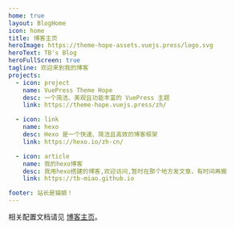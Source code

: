```yaml
---
home: true
layout: BlogHome
icon: home
title: 博客主页
heroImage: https://theme-hope-assets.vuejs.press/logo.svg
heroText: TB's Blog
heroFullScreen: true
tagline: 欢迎来到我的博客
projects:
  - icon: project
    name: VuePress Theme Hope
    desc: 一个简洁、美观且功能丰富的 VuePress 主题
    link: https://theme-hope.vuejs.press/zh/

  - icon: link
    name: hexo
    desc: Hexo 是一个快速、简洁且高效的博客框架
    link: https://hexo.io/zh-cn/

  - icon: article
    name: 我的hexo博客
    desc: 我用hexo搭建的博客,欢迎访问,暂时在那个地方发文章，有时间再搬
    link: https://tb-miao.github.io

footer: 站长是猫娘！
---
```

相关配置文档请见 [博客主页](https://theme-hope.vuejs.press/zh/guide/blog/home.html)。
